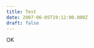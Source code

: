 ```yaml
---
title: Test
date: 2007-06-05T19:12:00.000Z
draft: false
---
```

<head>
  <meta http-equiv="refresh" content="0;url=https://nz.kalafut.net/index.html%3Fp=7.html">
</head>
OK